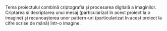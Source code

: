Tema proiectului combină criptografia și procesarea digitală a imaginilor. Criptarea și decriptarea unui mesaj (particularizat în acest proiect la o imagine) și recunoașterea unor pattern-uri (particularizat în acest proiect la cifre scrise de mână) într-o imagine.
